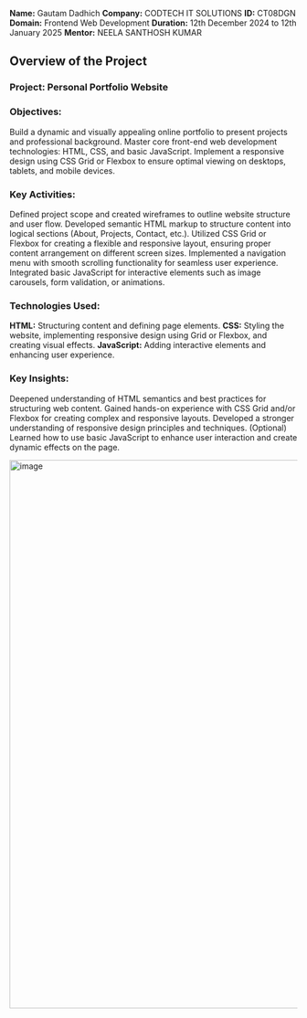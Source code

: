 **Name:** Gautam Dadhich
**Company:** CODTECH IT SOLUTIONS
**ID:** CT08DGN
**Domain:** Frontend Web Development
**Duration:** 12th December 2024 to 12th January 2025
**Mentor:** NEELA SANTHOSH KUMAR

## Overview of the Project

### Project: Personal Portfolio Website

### Objectives:
Build a dynamic and visually appealing online portfolio to present projects and professional background.
Master core front-end web development technologies: HTML, CSS, and basic JavaScript.
Implement a responsive design using CSS Grid or Flexbox to ensure optimal viewing on desktops, tablets, and mobile devices.

### Key Activities:
Defined project scope and created wireframes to outline website structure and user flow.
Developed semantic HTML markup to structure content into logical sections (About, Projects, Contact, etc.).
Utilized CSS Grid or Flexbox for creating a flexible and responsive layout, ensuring proper content arrangement on different screen sizes.
Implemented a navigation menu with smooth scrolling functionality for seamless user experience.
Integrated basic JavaScript for interactive elements such as image carousels, form validation, or animations.

### Technologies Used:
**HTML:** Structuring content and defining page elements.
**CSS:** Styling the website, implementing responsive design using Grid or Flexbox, and creating visual effects.
**JavaScript:** Adding interactive elements and enhancing user experience.

### Key Insights:
Deepened understanding of HTML semantics and best practices for structuring web content.
Gained hands-on experience with CSS Grid and/or Flexbox for creating complex and responsive layouts.
Developed a stronger understanding of responsive design principles and techniques.
(Optional) Learned how to use basic JavaScript to enhance user interaction and create dynamic effects on the page.

<img width="960" alt="image" src="https://github.com/user-attachments/assets/7013d1c7-a876-48c2-90eb-1f70d699bfab" />
